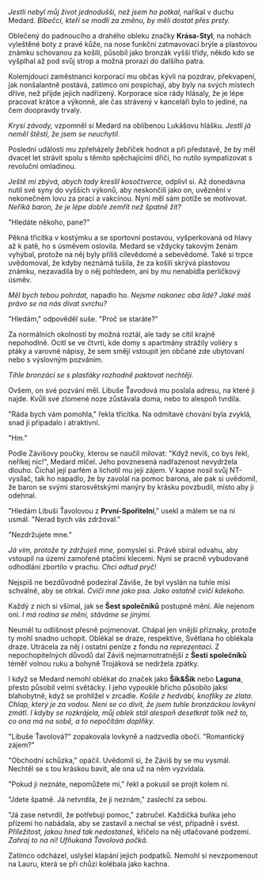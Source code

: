 #

*Jestli nebyl můj život jednodušší, než jsem ho potkal,* naříkal v duchu Medard. *Blbečci, kteří se modlí za změnu, by měli dostat přes prsty.*

Oblečený do padnoucího a drahého obleku značky **Krása-Styl**, na nohách vyleštěné boty z pravé kůže, na nose funkční zatmavovací brýle a plastovou známku schovanou za košilí, působil jako bronzák vyšší třídy, někdo kdo se vyšplhal až pod svůj strop a možná prorazí do dalšího patra.

Kolemjdoucí zaměstnanci korporací mu občas kývli na pozdrav, překvapení, jak nonšalantně postává, zatímco oni pospíchají, aby byly na svých místech dříve, než přijde jejich nadřízený. Korporace sice rády hlásaly, že je lépe pracovat krátce a výkonně, ale čas strávený v kanceláři bylo to jediné, na čem doopravdy trvaly.

*Krysí závody,* vzpomněl si Medard na oblíbenou Lukášovu hlášku. *Jestli já neměl štěstí, že jsem se neuchytil.*

Poslední události mu zpřeházely žebříček hodnot a při představě, že by měl dvacet let strávit spolu s těmito spěchajícími dříči, ho nutilo sympatizovat s revoluční omladinou.

*Ještě mi zbývá, abych tady kreslil kosočtverce,* odplivl si. Až donedávna nutil své syny do vyšších výkonů, aby neskončili jako on, uvěznění v nekonečném lovu za prací a vakcínou. Nyní měl sám potíže se motivovat. *Neříká baron, že je lépe dobře zemřít než špatně žít?*

"Hledáte někoho, pane?"

Pěkná třicítka v kostýmku a se sportovní postavou, vyšperkovaná od hlavy až k patě, ho s úsměvem oslovila. Medard se vždycky takovým ženám vyhýbal, protože na něj byly příliš cílevědomé a sebevědomé. Také si trpce uvědomoval, že kdyby neznámá tušila, že za košilí skrývá plastovou známku, nezavadila by o něj pohledem, ani by mu nenabídla perličkový úsměv.

*Měl bych tebou pohrdat,* napadlo ho. *Nejsme nakonec oba lidé? Jaké máš právo se na nás dívat svrchu?*

"Hledám," odpověděl suše. "Proč se staráte?"

Za normálních okolností by možná roztál, ale tady se cítil krajně nepohodlně. Ocitl se ve čtvrti, kde domy s apartmány strážily voliéry s ptáky a varovné nápisy, že sem smějí vstoupit jen občané zde ubytovaní nebo s výslovným pozváním.

*Tihle bronzáci se s plasťáky rozhodně paktovat nechtějí.*

Ovšem, on své pozvání měl. Libuše Ťavodová mu poslala adresu, na které ji najde. Kvůli své zlomené noze zůstávala doma, nebo to alespoň tvrdila.

"Ráda bych vám pomohla," řekla třicítka. Na odmítavé chování byla zvyklá, snad jí připadalo i atraktivní.

"Hm."

Podle Závišovy poučky, kterou se naučil milovat: "Když nevíš, co bys řekl, neříkej nic!",  Medard mlčel. Jeho povznesená nadřazenost nevydržela dlouho. Čichal její parfém a lichotil mu její zájem. V kapse nosil svůj NT-vysílač, tak ho napadlo, že by zavolal na pomoc barona, ale pak si uvědomil, že baron se svými starosvětskými manýry by krásku povzbudil, místo aby ji odehnal.

"Hledám Libuši Ťavolovou z **První-Spořitelní**," usekl a málem se na ni usmál. "Nerad bych vás zdržoval."

"Nezdržujete mne."

*Já vím, protože ty zdržuješ mne,* pomyslel si. Právě sbíral odvahu, aby vstoupil na území zamořené ptačími klecemi. Nyní se pracně vybudované odhodlání zbortilo v prachu. *Chci odtud pryč!*

Nejspíš ne bezdůvodně podezíral Záviše, že byl vyslán na tuhle misi schválně, aby se otrkal. *Cvičí mne jako psa. Jako ostatně cvičí kdekoho.*

Každý z nich si všímal, jak se **Šest společníků** postupně mění. Ale nejenom oni. *I má rodina se mění, stáváme se jinými.*

Neuměl tu odlišnost přesně pojmenovat. Chápal jen vnější příznaky, protože ty mohl snadno uchopit. Oblékal se draze, respektive, Světlana ho oblékala draze. Utrácela za něj i ostatní peníze z fondu *na reprezentaci*. Z nepochopitelných důvodů dal Záviš nejmarnotratnější z **Šesti společníků** téměř volnou ruku a bohyně Trojáková se nedržela zpátky.

I když se Medard nemohl oblékat do značek jako **Šik&Šik** nebo **Laguna**, přesto působil velmi světácky. I jeho vypouklé břicho působilo jaksi blahobytně, když se prohlížel v zrcadle. *Košile z hedvábí, knoflíky ze zlata. Chlap, který je za vodou. Není se co divit, že jsem tuhle bronzáckou lovkyni zmátl. I kdyby se rozkrájela, můj oblek stál alespoň desetkrát tolik než to, co ona má na sobě, a to nepočítám doplňky.*

"Libuše Ťavolová?" zopakovala lovkyně a nadzvedla obočí. "Romantický zájem?"

"Obchodní schůzka," opáčil. Uvědomil si, že Záviš by se mu vysmál. Nechtěl se s tou kráskou bavit, ale ona už na něm vyzvídala.

"Pokud ji neznáte, nepomůžete mi," řekl a pokusil se projít kolem ní.

"Jdete špatně. Já netvrdila, že ji neznám," zaslechl za sebou.

"Já zase netvrdil, že potřebuji pomoc," zabručel. Každičká buňka jeho přízemí ho nabádala, aby se zastavil a nechal se vést, případně i svést. *Příležitost, jakou hned tak nedostaneš,* křičelo na něj utlačované podzemí. *Zahraj to na ni! Ufňukaná Ťavolová počká.*

Zatímco odcházel, uslyšel klapání jejich podpatků. Nemohl si nevzpomenout na Lauru, která se při chůzi kolébala jako kachna.
